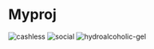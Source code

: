 # Myproj
![cashless](https://user-images.githubusercontent.com/76869545/132176132-49cf3fca-4e4a-46c4-af82-f549c7d863d5.png)
![social](https://user-images.githubusercontent.com/76869545/132176149-05cb0645-b660-481e-9398-9788b3246593.png)
![hydroalcoholic-gel](https://user-images.githubusercontent.com/76869545/132176166-bdd559ff-b13c-4e78-bffb-b397953ee27c.png)
